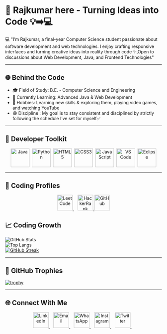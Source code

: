# 🌟 Rajkumar here - Turning Ideas into Code 💡➡️💻
💻 "I’m Rajkumar, a final-year Computer Science student passionate about software development and web technologies. I enjoy crafting responsive interfaces and turning creative ideas into reality through code ✨,Open to discussions about Web Development, Java, and Frontend Technologies"

---

## 🌐 Behind the Code

- 🎓 Field of Study: B.E. - Computer Science and Engineering
- 🔭 Currently Learning: Advanced Java & Web Development
- 🎯 Hobbies: Learning new skills & exploring them, playing video games, and watching YouTube
- 😄 Discipline : My goal is to stay consistent and disciplined by strictly following the schedule I’ve set for myself✅
 

---

## 🔧 Developer Toolkit

<p align="center">
  <img src="https://cdn.jsdelivr.net/gh/devicons/devicon/icons/java/java-original.svg" title="Java" alt="Java" width="60" height="60"/>&nbsp;
  <img src="https://cdn.jsdelivr.net/gh/devicons/devicon/icons/python/python-original.svg" title="Python" alt="Python" width="60" height="60"/>&nbsp;
  <img src="https://cdn.jsdelivr.net/gh/devicons/devicon/icons/html5/html5-original.svg" title="HTML5" alt="HTML5" width="60" height="60"/>&nbsp;
  <img src="https://cdn.jsdelivr.net/gh/devicons/devicon/icons/css3/css3-original.svg" title="CSS3" alt="CSS3" width="60" height="60"/>&nbsp;
  <img src="https://cdn.jsdelivr.net/gh/devicons/devicon/icons/javascript/javascript-original.svg" title="JavaScript" alt="JavaScript" width="60" height="60"/>&nbsp;
<!--   <img src="https://cdn.jsdelivr.net/gh/devicons/devicon/icons/bootstrap/bootstrap-original.svg" title="Bootstrap" alt="Bootstrap" width="60" height="60"/>&nbsp; -->
<!--   <img src="https://cdn.jsdelivr.net/gh/devicons/devicon/icons/react/react-original.svg" title="React" alt="React" width="60" height="60"/>&nbsp; -->
<!--   <img src="https://cdn.jsdelivr.net/gh/devicons/devicon/icons/mysql/mysql-original.svg" title="MySQL" alt="MySQL" width="60" height="60"/>&nbsp; -->
  <img src="https://cdn.jsdelivr.net/gh/devicons/devicon/icons/vscode/vscode-original.svg" title="VS Code" alt="VS Code" width="60" height="60"/>&nbsp;
<!--   <img src="https://cdn.jsdelivr.net/gh/devicons/devicon/icons/github/github-original.svg" title="GitHub" alt="GitHub" width="60" height="60"/>&nbsp; -->
  <img src="https://cdn.jsdelivr.net/gh/devicons/devicon/icons/eclipse/eclipse-original.svg" title="Eclipse" alt="Eclipse" width="60" height="60"/>
</p>

---
## 🧩 Coding Profiles
<p align="center">
 <a href="https://leetcode.com/Rajkumar-180" target="_blank">
    <img src="https://upload.wikimedia.org/wikipedia/commons/1/19/LeetCode_logo_black.png" title="LeetCode" alt="LeetCode" width="50" height="50"/>
  </a>&nbsp;&nbsp;
  <a href="https://www.hackerrank.com/Rajkumar_180" target="_blank">
    <img src="https://upload.wikimedia.org/wikipedia/commons/6/65/HackerRank_logo.png" title="HackerRank" alt="HackerRank" width="50" height="50"/>
<a href="https://github.com/Rajkumar-180" target="_blank">
    <img src="https://cdn-icons-png.flaticon.com/512/733/733553.png" 
         title="GitHub" alt="GitHub" width="50" height="50"/>
</a>


  
</p>

## 📈 Coding Growth

![GitHub Stats](https://github-readme-stats.vercel.app/api?username=Rajkumar-180&show_icons=true&theme=tokyonight)  
![Top Langs](https://github-readme-stats.vercel.app/api/top-langs/?username=Rajkumar-180&layout=compact&theme=tokyonight)  
[![GitHub Streak](https://streak-stats.demolab.com?user=Rajkumar-180&theme=tokyonight)](https://git.io/streak-stats)

---

## 🏅 GitHub Trophies

[![trophy](https://github-profile-trophy.vercel.app/?username=Rajkumar-180&theme=onedark&margin-w=15)](https://github.com/ryo-ma/github-profile-trophy)

---

## 🌐 Connect With Me

<p align="center">
  <a href="https://linkedin.com/in/rajkumar1806" target="_blank">
    <img src="https://cdn.jsdelivr.net/gh/devicons/devicon/icons/linkedin/linkedin-original.svg" title="LinkedIn" alt="LinkedIn" width="50" height="50"/>
  </a>&nbsp;&nbsp;
  <a href="mailto:rajkumarperiyasamy2005@gmail.com" target="_blank">
    <img src="https://upload.wikimedia.org/wikipedia/commons/4/4e/Gmail_Icon.png" title="Email" alt="Email" width="50" height="50"/>
  </a>&nbsp;&nbsp;
  <a href="https://wa.me/7418921105" target="_blank">
    <img src="https://cdn-icons-png.flaticon.com/512/733/733585.png" title="WhatsApp" alt="WhatsApp" width="50" height="50"/>
</a>&nbsp;&nbsp;
<a href="https://www.instagram.com/_.rajxx18._" target="_blank">
    <img src="https://cdn-icons-png.flaticon.com/512/2111/2111463.png" title="Instagram" alt="Instagram" width="50" height="50"/>
</a>&nbsp;&nbsp;
<a href="https://twitter.com/Rajkumar_1806" target="_blank">
    <img src="https://cdn-icons-png.flaticon.com/512/733/733579.png" title="Twitter" alt="Twitter" width="50" height="50"/>
</a>&nbsp;&nbsp;
  
</p>
